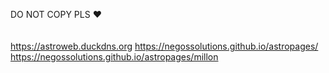 DO NOT COPY PLS ❤<br>
<br><br>
https://astroweb.duckdns.org
https://negossolutions.github.io/astropages/<br>
https://negossolutions.github.io/astropages/millon
